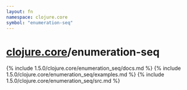```yaml
---
layout: fn
namespace: clojure.core
symbol: "enumeration-seq"
---
```


# [clojure.core](../)/enumeration-seq

{% include 1.5.0/clojure.core/enumeration_seq/docs.md %}
{% include 1.5.0/clojure.core/enumeration_seq/examples.md %}
{% include 1.5.0/clojure.core/enumeration_seq/src.md %}

